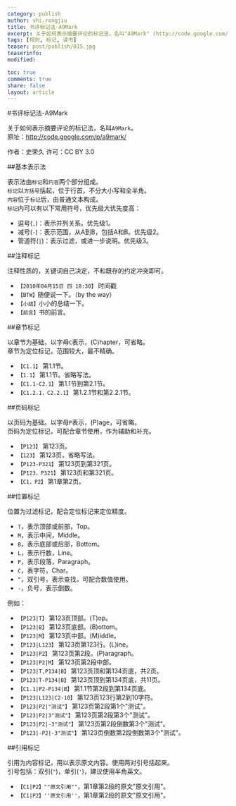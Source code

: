 ```yaml
---
category: publish
author: shi.rongjiu
title: 书评标记法-A9Mark
excerpt: 关于如何表示摘要评论的标记法，名叫"A9Mark" (http://code.google.com/p/a9mark/)
tags: [规则, 标记, 读书]
teaser: post/publish/015.jpg
teaserinfo: 
modified: 

toc: true
comments: true
share: false
layout: article
---
```


#书评标记法-A9Mark

关于如何表示摘要评论的标记法，名叫`A9Mark`。  
原址：http://code.google.com/p/a9mark/  

作者：史荣久  许可：CC BY 3.0  

##基本表示法

表示法由`标记`和`内容`两个部分组成。  
`标记`以`方括号`括起，位于行首，不分大小写和全半角。  
`内容`位于`标记`后，由普通文本构成。  
`标记`内可以有以下常用符号，优先级大优先度高：  

  * 逗号(`,`)：表示并列关系。优先级1。
  * 减号(`-`)：表示范围，从A到B，包括A和B。优先级2。
  * 管道符(`|`)：表示过滤，或进一步说明。优先级3。


##注释标记

注释性质的，关键词自己决定，不和既存的约定冲突即可。

  * `【2010年04月15日 四 18:30】` 时间戳
  * `【BTW】`随便说一下。（by the way）
  * `【小结】`小小的总结一下。
  * `【前言】`书的前言。 

##章节标记

以章节为基础，以字母`C`表示，(C)hapter，可省略。  
章节为定位标记，范围较大，最不精确。

  * `【C1.1】` 第1.1节。
  * `【1.1】` 第1.1节。省略写法。
  * `【C1.1-C2.1】` 第1.1节到第2.1节。
  * `【C1.2.1，C2.2.1】` 第1.2.1节和第2.2.1节。 

##页码标记

以页码为基础。以字母`P`表示，(P)age，可省略。  
页码为定位标记，可配合章节使用，作为辅助和补充。

  * `【P123】` 第123页。
  * `【123】` 第123页，省略写法。
  * `【P123-P321】` 第123页到第321页。
  * `【P123，P321】` 第123页和第321页。 
  * `【C1，P2】` 第1章第2页。 

##位置标记

位置为过滤标记，配合定位标记来定位精度。

  *  `T`，表示顶部或前部，Top。
  *  `M`，表示中间，Middle。
  *  `B`，表示底部或后部，Bottom。
  *  `L`，表示行数，Line。
  *  `P`，表示段落，Paragraph。 
  *  `C`，表字符，Char。
  *  `“`，双引号，表示查找，可配合数值使用。
  *  `-`，负号，表示倒数。

例如：

  * `【P123|T】` 第123页顶部。(T)op。
  * `【P123|B】` 第123页底部。(B)ottom。
  * `【P123|M】` 第123页中部。(M)iddle。
  * `【P123|L123】` 第123页第123行。(L)ine。
  * `【P123|P2】` 第123页第2段。(P)aragraph。
  * `【P123|P2|M】` 第123页第2段中部。
  * `【P123|T,P134|B】` 第123页顶和第134页底，共2页。
  * `【P123|T-P134|B】` 第123页顶到第134页底，共11页。
  * `【C1.1|P2-P134|B】` 第1.1节第2段到第134页底。 
  * `【P123|L123|C2-10】` 第123页123行第2到10字符。
  * `【P123|P2|"测试"】` 第123页第2段第1个"测试"。
  * `【P123|P2|3"测试"】` 第123页第2段第3个"测试"。
  * `【P123|P2|-3"测试"】` 第123页第2段倒数第3个"测试"。
  * `【P123|-P2|-3"测试"】` 第123页倒数第2段倒数第3个"测试"。

##引用标记

引用为内容标记，用以表示原文内容。使用两对引号括起来。  
引号包括：双引(`"`)，单引(`'`)，建议使用半角英文。 

  * `【C1|P2】""原文引用""`，第1章第2段的原文"原文引用"。  
  * `【C1|P2】''原文引用''`，第1章第2段的原文"原文引用"。  



